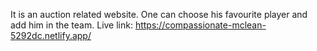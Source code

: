 It is an auction related website. One can choose his favourite player and add him in the team.
Live link: https://compassionate-mclean-5292dc.netlify.app/
